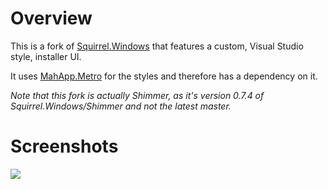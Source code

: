 # Overview

This is a fork of [Squirrel.Windows](https://github.com/Squirrel/Squirrel.Windows) that features a custom, Visual Studio style, installer UI.

It uses [MahApp.Metro](https://github.com/MahApps/MahApps.Metro) for the styles and therefore has a dependency on it.

*Note that this fork is actually Shimmer, as it's version 0.7.4 of Squirrel.Windows/Shimmer and not the latest master.*

# Screenshots

![](https://cloud.githubusercontent.com/assets/964691/2746505/10158dd4-c749-11e3-84c0-3566a737b0f6.PNG)
